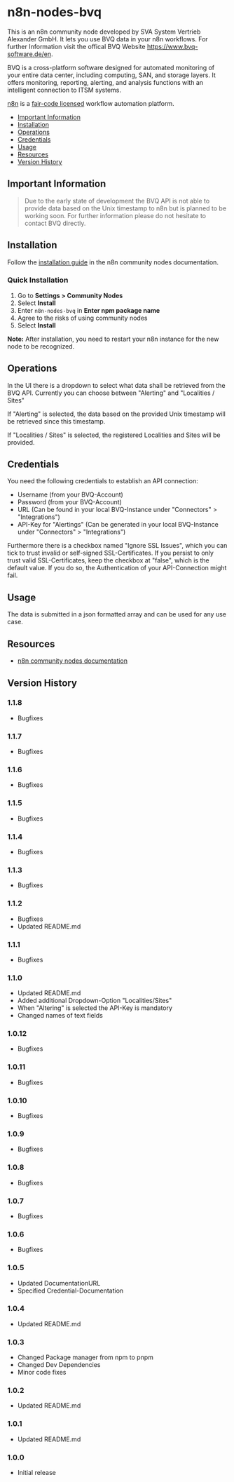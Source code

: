 # n8n-nodes-bvq

This is an n8n community node developed by SVA System Vertrieb Alexander GmbH. It lets you use BVQ data in your n8n workflows.
For further Information visit the offical BVQ Website https://www.bvq-software.de/en.

BVQ is a cross-platform software designed for automated monitoring of your entire data center, including computing, SAN, and storage layers. It offers monitoring, reporting, alerting, and analysis functions with an intelligent connection to ITSM systems.

[n8n](https://n8n.io/) is a [fair-code licensed](https://docs.n8n.io/reference/license/) workflow automation platform.

- [Important Information](#important-information)  
- [Installation](#installation) 
- [Operations](#operations)  
- [Credentials](#credentials)
- [Usage](#usage) 
- [Resources](#resources)
- [Version History](#version-history)    

## Important Information

> Due to the early state of development the BVQ API is not able to provide data based on the Unix timestamp to n8n but is planned to be working soon. For further information please do not hesitate to contact BVQ directly. 

## Installation

Follow the [installation guide](https://docs.n8n.io/integrations/community-nodes/installation/) in the n8n community nodes documentation.

### Quick Installation

1. Go to **Settings > Community Nodes**
2. Select **Install**
3. Enter `n8n-nodes-bvq` in **Enter npm package name**
4. Agree to the risks of using community nodes
5. Select **Install**

**Note:** After installation, you need to restart your n8n instance for the new node to be recognized.


## Operations

In the UI there is a dropdown to select what data shall be retrieved from the BVQ API.
Currently you can choose between "Alerting" and "Localities / Sites"

If "Alerting" is selected, the data based on the provided Unix timestamp will be retrieved since this timestamp. 

If "Localities / Sites" is selected, the registered Localities and Sites will be provided.

## Credentials

You need the following credentials to establish an API connection:

- Username (from your BVQ-Account)
- Password (from your BVQ-Account)
- URL (Can be found in your local BVQ-Instance under "Connectors" > "Integrations")
- API-Key for "Alertings" (Can be generated in your local BVQ-Instance under "Connectors" > "Integrations")

Furthermore there is a checkbox named "Ignore SSL Issues", which you can tick to trust invalid or self-signed SSL-Certificates. If you persist to only trust valid SSL-Certificates, keep the checkbox at "false", which is the default value. If you do so, the Authentication of your API-Connection might fail.


## Usage

The data is submitted in a json formatted array and can be used for any use case.


## Resources

* [n8n community nodes documentation](https://docs.n8n.io/integrations/community-nodes/)


## Version History

### 1.1.8

- Bugfixes

### 1.1.7

- Bugfixes

### 1.1.6

- Bugfixes

### 1.1.5

- Bugfixes

### 1.1.4

- Bugfixes

### 1.1.3

- Bugfixes

### 1.1.2

- Bugfixes
- Updated README.md

### 1.1.1

- Bugfixes

### 1.1.0

- Updated README.md
- Added additional Dropdown-Option "Localities/Sites"
- When "Altering" is selected the API-Key is mandatory 
- Changed names of text fields 

### 1.0.12

- Bugfixes

### 1.0.11

- Bugfixes

### 1.0.10

- Bugfixes

### 1.0.9

- Bugfixes

### 1.0.8

- Bugfixes

### 1.0.7

- Bugfixes

### 1.0.6

- Bugfixes

### 1.0.5

- Updated DocumentationURL 
- Specified Credential-Documentation

### 1.0.4

- Updated README.md

### 1.0.3

- Changed Package manager from npm to pnpm 
- Changed Dev Dependencies
- Minor code fixes

### 1.0.2

- Updated README.md

### 1.0.1

- Updated README.md

### 1.0.0

- Initial release